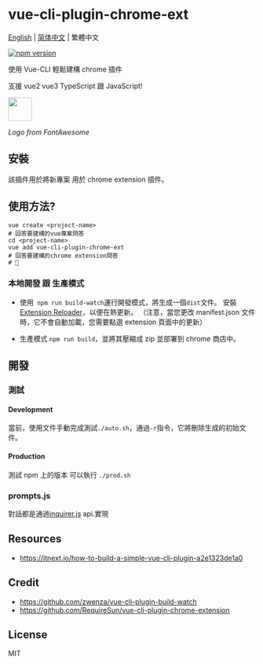 # vue-cli-plugin-chrome-ext

[English](./README.md) | [简体中文](./README-zh_CN.md) | 繁體中文

[![npm version](https://badge.fury.io/js/vue-cli-plugin-chrome-ext.svg)](https://www.npmjs.com/package/vue-cli-plugin-chrome-ext)

使用 Vue-CLI 輕鬆建構 chrome 插件

支援 vue2 vue3 TypeScript 跟 JavaScript!

<img src="./logo.png" height="48" width="48">

_Logo from FontAwesome_

## 安裝

該插件用於將新專案 用於 chrome extension 插件。

## 使用方法?

```
vue create <project-name>
# 回答要建構的vue專案問答
cd <project-name>
vue add vue-cli-plugin-chrome-ext
# 回答要建構的chrome extension問答
# 🎉
```

### 本地開發 跟 生產模式

- 使用` npm run build-watch`運行開發模式，將生成一個`dist`文件。 安裝[Extension Reloader](https://chrome.google.com/webstore/detail/extensions-reloader/fimgfedafeadlieiabdeeaodndnlbhid)，以便在熱更新。 （注意，當您更改 manifest.json 文件時，它不會自動加載，您需要點選 extension 頁面中的更新）

- 生產模式 `npm run build`，並將其壓縮成 zip 並部署到 chrome 商店中。

## 開發

### 測試

#### Development

當前，使用文件手動完成測試`./auto.sh`，通過`-r`指令，它將刪除生成的初始文件。

#### Production

測試 npm 上的版本 可以執行 `./prod.sh`

### prompts.js

對話都是通過[inquirer.js](https://github.com/SBoudrias/Inquirer.js) api.實現

## Resources

- https://itnext.io/how-to-build-a-simple-vue-cli-plugin-a2e1323de1a0

## Credit

- https://github.com/zwenza/vue-cli-plugin-build-watch
- https://github.com/RequireSun/vue-cli-plugin-chrome-extension

## License

MIT
